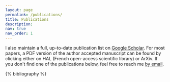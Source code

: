 ```yaml
---
layout: page
permalink: /publications/
title: Publications
description: 
nav: true
nav_order: 1
---
```

I also maintain a full, up-to-date publication list on <a href ="https://scholar.google.com/citations?user=rNN19hcAAAAJ"> Google Scholar</a>. For most papers, a PDF version of the author accepted manuscript can be found by clicking either on HAL (French open-access scientific library) or ArXiv. If you don't find one of the publications below, feel free to reach me <a href="mailto:julien.flamant@cnrs.fr" >by email</a>. 

<!-- _pages/publications.md -->
<div class="publications">

  {% bibliography %}
</div>

